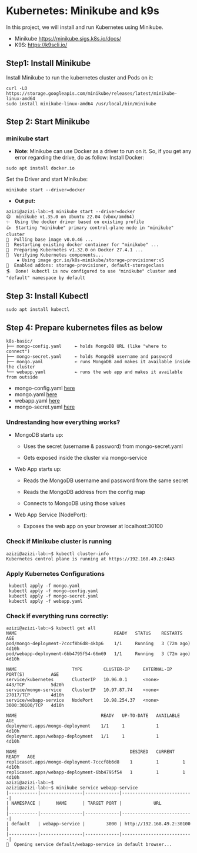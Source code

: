 # Kubernetes: Minikube and k9s
In this project, we will install and run Kubernetes using Minikube. 

* Minikube
https://minikube.sigs.k8s.io/docs/
* K9S:
https://k9scli.io/

## Step1: Install Minikube
Install Minikube to run the kubernetes cluster and Pods on it:
```
curl -LO https://storage.googleapis.com/minikube/releases/latest/minikube-linux-amd64
sudo install minikube-linux-amd64 /usr/local/bin/minikube
```
## Step 2: Start Minikube
### minikube start

* **Note**:
Minikube can use Docker as a driver to run on it. So, if you get any error regarding the drive, do as follow:
Install Docker:
```
sudo apt install docker.io
```
Set the Driver and start Minikube:
```
minikube start --driver=docker
```
* **Out put:**
```
azizi@azizi-lab:~$ minikube start --driver=docker
😄  minikube v1.35.0 on Ubuntu 22.04 (vbox/amd64)
✨  Using the docker driver based on existing profile
👍  Starting "minikube" primary control-plane node in "minikube" cluster
🚜  Pulling base image v0.0.46 ...
🔄  Restarting existing docker container for "minikube" ...
🐳  Preparing Kubernetes v1.32.0 on Docker 27.4.1 ...
🔎  Verifying Kubernetes components...
    ▪ Using image gcr.io/k8s-minikube/storage-provisioner:v5
🌟  Enabled addons: storage-provisioner, default-storageclass
🏄  Done! kubectl is now configured to use "minikube" cluster and "default" namespace by default
```
## Step 3: Install Kubectl
```
sudo apt install kubectl
```
## Step 4: Prepare kubernetes files as below
```
k8s-basic/
├── mongo-config.yaml     ← holds MongoDB URL (like "where to connect")
├── mongo-secret.yaml     ← holds MongoDB username and password
├── mongo.yaml            ← runs MongoDB and makes it available inside the cluster
└── webapp.yaml           ← runs the web app and makes it available from outside
```
* mongo-config.yaml [here](mongo-config.yaml)
* mongo.yaml [here](mongo.yaml)
* webapp.yaml [here](webapp.yaml)
* mongo-secret.yaml [here](mongo-secret.yaml)

### Undrestanding how everything works? 
* MongoDB starts up:
  
  - Uses the secret (username & password) from mongo-secret.yaml
  
  - Gets exposed inside the cluster via mongo-service

* Web App starts up:
  
  - Reads the MongoDB username and password from the same secret
  
  - Reads the MongoDB address from the config map
  
  - Connects to MongoDB using those values
  
* Web App Service (NodePort):
  
  - Exposes the web app on your browser at localhost:30100

### Check if Minikube cluster is running
```
azizi@azizi-lab:~$ kubectl cluster-info
Kubernetes control plane is running at https://192.168.49.2:8443
```
### Apply Kubernetes Configurations
```
 kubectl apply -f mongo.yaml
 kubectl apply -f mongo-config.yaml
 kubectl apply -f mongo-secret.yaml
 kubectl apply -f webapp.yaml
```
### Check if everything runs correctly:
```
azizi@azizi-lab:~$ kubectl get all
NAME                                     READY   STATUS    RESTARTS      AGE
pod/mongo-deployment-7cccf8b6d8-4kbp6    1/1     Running   3 (72m ago)   4d10h
pod/webapp-deployment-6bb4795f54-66m69   1/1     Running   3 (72m ago)   4d10h

NAME                     TYPE        CLUSTER-IP     EXTERNAL-IP   PORT(S)          AGE
service/kubernetes       ClusterIP   10.96.0.1      <none>        443/TCP          5d20h
service/mongo-service    ClusterIP   10.97.87.74    <none>        27017/TCP        4d10h
service/webapp-service   NodePort    10.98.254.37   <none>        3000:30100/TCP   4d10h

NAME                                READY   UP-TO-DATE   AVAILABLE   AGE
deployment.apps/mongo-deployment    1/1     1            1           4d10h
deployment.apps/webapp-deployment   1/1     1            1           4d10h

NAME                                           DESIRED   CURRENT   READY   AGE
replicaset.apps/mongo-deployment-7cccf8b6d8    1         1         1       4d10h
replicaset.apps/webapp-deployment-6bb4795f54   1         1         1       4d10h
azizi@azizi-lab:~$ 
azizi@azizi-lab:~$ minikube service webapp-service
|-----------|----------------|-------------|---------------------------|
| NAMESPACE |      NAME      | TARGET PORT |            URL            |
|-----------|----------------|-------------|---------------------------|
| default   | webapp-service |        3000 | http://192.168.49.2:30100 |
|-----------|----------------|-------------|---------------------------|
🎉  Opening service default/webapp-service in default browser...
```
